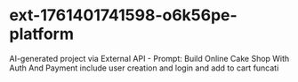 # ext-1761401741598-o6k56pe-platform
AI-generated project via External API - Prompt: Build Online Cake Shop With Auth And Payment include user creation and login and add to cart funcati
